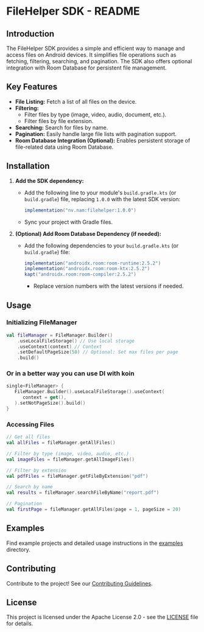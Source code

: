 # FileHelper SDK - README

## Introduction

The FileHelper SDK provides a simple and efficient way to manage and access files on Android devices. It simplifies file operations such as fetching, filtering, searching, and pagination. The SDK also offers optional integration with Room Database for persistent file management.

## Key Features

- **File Listing:** Fetch a list of all files on the device.
- **Filtering:**
  - Filter files by type (image, video, audio, document, etc.).
  - Filter files by file extension.
- **Searching:** Search for files by name.
- **Pagination:** Easily handle large file lists with pagination support.
- **Room Database Integration (Optional):** Enables persistent storage of file-related data using Room Database.

## Installation

1. **Add the SDK dependency:**

   - Add the following line to your module's `build.gradle.kts` (or `build.gradle`) file, replacing `1.0.0` with the latest SDK version:

     ```gradle
     implementation("nv.nam:filehelper:1.0.0")
     ```

   - Sync your project with Gradle files.

2. **(Optional) Add Room Database Dependency (if needed):**

   - Add the following dependencies to your `build.gradle.kts` (or `build.gradle`) file:

     ```gradle
     implementation("androidx.room:room-runtime:2.5.2")
     implementation("androidx.room:room-ktx:2.5.2")
     kapt("androidx.room:room-compiler:2.5.2")
     ```

     - Replace version numbers with the latest versions if needed.

## Usage

### Initializing FileManager

```kotlin
val fileManager = FileManager.Builder()
    .useLocalFileStorage() // Use local storage
    .useContext(context) // Context
    .setDefaultPageSize(50) // Optional: Set max files per page
    .build()
```

### Or in a better way you can use DI with koin

```kotlin
single<FileManager> {
   FileManager.Builder().useLocalFileStorage().useContext(
      context = get(),
   ).setNotPageSize().build()
}

```

### Accessing Files

```kotlin
// Get all files
val allFiles = fileManager.getAllFiles()

// Filter by type (image, video, audio, etc.)
val imageFiles = fileManager.getAllImageFiles()

// Filter by extension
val pdfFiles = fileManager.getFileByExtension("pdf")

// Search by name
val results = fileManager.searchFileByName("report.pdf")

// Pagination
val firstPage = fileManager.getAllFiles(page = 1, pageSize = 20)
```

## Examples

Find example projects and detailed usage instructions in the [examples](/app/src/main/java/nv/nam/filehelper/) directory.

## Contributing

Contribute to the project! See our [Contributing Guidelines](CONTRIBUTING.md).

## License

This project is licensed under the Apache License 2.0 - see the [LICENSE](LICENSE) file for details.
